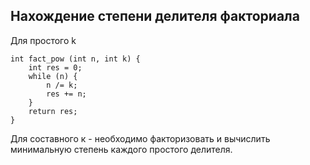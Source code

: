 ## Нахождение степени делителя факториала

Для простого k

```
int fact_pow (int n, int k) {
	int res = 0;
	while (n) {
		n /= k;
		res += n;
	}
	return res;
}
```

Для составного к - необходимо факторизовать и вычислить минимальную степень каждого простого делителя.